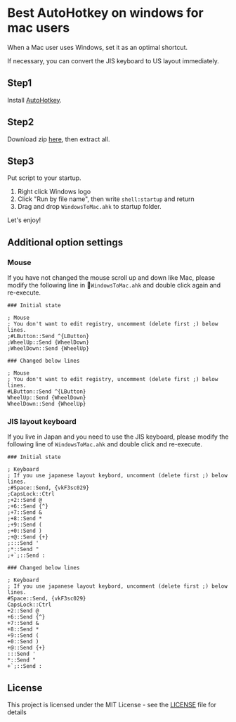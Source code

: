 # Best AutoHotkey on windows for mac users

When a Mac user uses Windows, set it as an optimal shortcut.

If necessary, you can convert the JIS keyboard to US layout immediately.

## Step1

Install <a href="http://www.autohotkey.com" target="_blank">AutoHotkey</a>.

## Step2

Download zip [here](https://github.com/mogbee/best-shortcut-keys-for-mac-users-on-windows/archive/master.zip), then extract all.

## Step3

Put script to your startup.

1. Right click Windows logo
1. Click "Run by file name", then write ```shell:startup``` and return
1. Drag and drop ```WindowsToMac.ahk``` to startup folder.

Let's enjoy!

## Additional option settings

### Mouse

If you have not changed the mouse scroll up and down like Mac, please modify the following line in ```WindowsToMac.ahk``` and double click again and re-execute.

```
### Initial state

; Mouse
; You don't want to edit registry, uncomment (delete first ;) below lines.
;#LButton::Send ^{LButton}
;WheelUp::Send {WheelDown}
;WheelDown::Send {WheelUp}

### Changed below lines

; Mouse
; You don't want to edit registry, uncomment (delete first ;) below lines.
#LButton::Send ^{LButton}
WheelUp::Send {WheelDown}
WheelDown::Send {WheelUp}
```

### JIS layout keyboard

If you live in Japan and you need to use the JIS keyboard, please modify the following line of ```WindowsToMac.ahk``` and double click and re-execute.

```
### Initial state

; Keyboard
; If you use japanese layout keybord, uncomment (delete first ;) below lines.
;#Space::Send, {vkF3sc029}
;CapsLock::Ctrl
;+2::Send @
;+6::Send {^}
;+7::Send &
;+8::Send *
;+9::Send (
;+0::Send )
;+@::Send {+}
;:::Send '
;*::Send "
;+`;::Send :

### Changed below lines

; Keyboard
; If you use japanese layout keybord, uncomment (delete first ;) below lines.
#Space::Send, {vkF3sc029}
CapsLock::Ctrl
+2::Send @
+6::Send {^}
+7::Send &
+8::Send *
+9::Send (
+0::Send )
+@::Send {+}
:::Send '
*::Send "
+`;::Send :
```

## License

This project is licensed under the MIT License - see the [LICENSE](LICENSE) file for details

